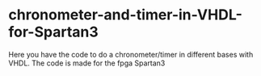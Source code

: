 # chronometer-and-timer-in-VHDL-for-Spartan3
Here you have the code to do a chronometer/timer in different bases with VHDL. The code is made for the fpga Spartan3
